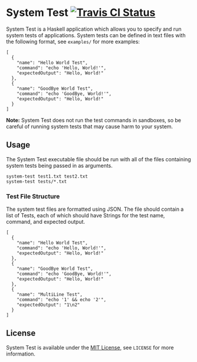 # System Test [![Travis CI Status](https://api.travis-ci.org/ExcaliburZero/system-test-haskell.svg)](https://travis-ci.org/ExcaliburZero/system-test-haskell)
System Test is a Haskell application which allows you to specify and run system tests of applications. System tests can be defined in text files with the following format, see `examples/` for more examples:

```
[
  {
    "name": "Hello World Test",
    "command": "echo 'Hello, World!'",
    "expectedOutput": "Hello, World!"
  },
  {
    "name": "GoodBye World Test",
    "command": "echo 'GoodBye, World!'",
    "expectedOutput": "Hello, World!"
  }
]
```

**Note:** System Test does not run the test commands in sandboxes, so be careful of running system tests that may cause harm to your system.

## Usage
The System Test executable file should be run with all of the files containing system tests being passed in as arguments.

```
system-test test1.txt test2.txt
system-test tests/*.txt
```

### Test File Structure
The system test files are formatted using JSON. The file should contain a list of Tests, each of which should have Strings for the test name, command, and expected output.

```
[
  {
    "name": "Hello World Test",
    "command": "echo 'Hello, World!'",
    "expectedOutput": "Hello, World!"
  },
  {
    "name": "GoodBye World Test",
    "command": "echo 'GoodBye, World!'",
    "expectedOutput": "Hello, World!"
  },
  {
    "name": "MultiLine Test",
    "command": "echo '1' && echo '2'",
    "expectedOutput": "1\n2"
  }
]
```

## License
System Test is available under the [MIT License](https://opensource.org/licenses/MIT), see `LICENSE` for more information.
